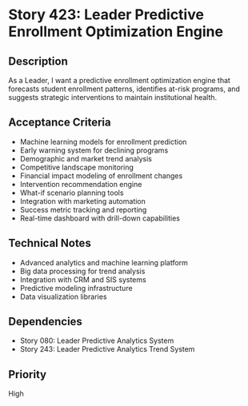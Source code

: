 # Story 423: Leader Predictive Enrollment Optimization Engine

## Description
As a Leader, I want a predictive enrollment optimization engine that forecasts student enrollment patterns, identifies at-risk programs, and suggests strategic interventions to maintain institutional health.

## Acceptance Criteria
- Machine learning models for enrollment prediction
- Early warning system for declining programs
- Demographic and market trend analysis
- Competitive landscape monitoring
- Financial impact modeling of enrollment changes
- Intervention recommendation engine
- What-if scenario planning tools
- Integration with marketing automation
- Success metric tracking and reporting
- Real-time dashboard with drill-down capabilities

## Technical Notes
- Advanced analytics and machine learning platform
- Big data processing for trend analysis
- Integration with CRM and SIS systems
- Predictive modeling infrastructure
- Data visualization libraries

## Dependencies
- Story 080: Leader Predictive Analytics System
- Story 243: Leader Predictive Analytics Trend System

## Priority
High